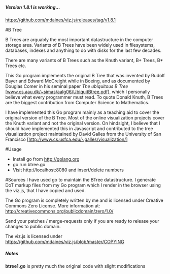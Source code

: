 
##### Version 1.8.1 is working...

https://github.com/mdaines/viz.js/releases/tag/v1.8.1

#B Tree

B Trees are arguably the most important datastructure in the computer storage
area. Variants of B Trees have been widely used in filesystems, databases,
indexes and anything to do with disks for the last few decades.

There are many variants of B Trees such as the Knuth variant, B+ Trees, B\* Trees
etc.

This Go program implements the original B Tree that was invented by Rudolf Bayer
and Edward McCreight while in Boeing, and as documented by Douglas Comer in his
seminal paper *The ubiquitous B Tree* [www.cs.aau.dk/~simas/aalg06/UbiquitBtree.pdf], which I personally believe what every
programmer must read. To quote Donald Knuth, B Trees are the biggest
contribution from Computer Science to Mathematics.

I have implemented this Go program mainly as a teaching aid to cover the
original version of the B Tree. Most of the online visualization projects
cover the Knuth variant and not the original version.  On hindsight,
I believe that I should have implemented this in Javascript and contributed
to the tree visualization project maintained by David Galles from
the University of San Francisco [http://www.cs.usfca.edu/~galles/visualization/]

#Usage
* Install go from http://golang.org
* go run btree.go
* Visit http://localhost:8080 and insert/delete numbers

#Sources
I have used go to maintain the BTree datastructure. I generate DoT markup files
from my Go program which I render in the browser using the viz.js, that I have
copied and used.

The Go program is completely written by me and is licensed under Creative Commons Zero License.
More information at: http://creativecommons.org/publicdomain/zero/1.0/

Send your patches / merge-requests only if you are ready to release your changes
to public domain.

The viz.js is licensed under https://github.com/mdaines/viz.js/blob/master/COPYING

##### Notes

**btree1.go** is pretty much the original code with slight modifications
